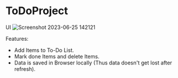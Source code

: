 # ToDoProject

UI
![Screenshot 2023-06-25 142121](https://github.com/saransh2003/ToDoProject/assets/62564143/832ce807-131a-4a23-a673-1be1e6df09b9)

Features:
- Add Items to To-Do List.
- Mark done Items and delete Items.
- Data is saved in Browser locally (Thus data doesn't get lost after refresh).
